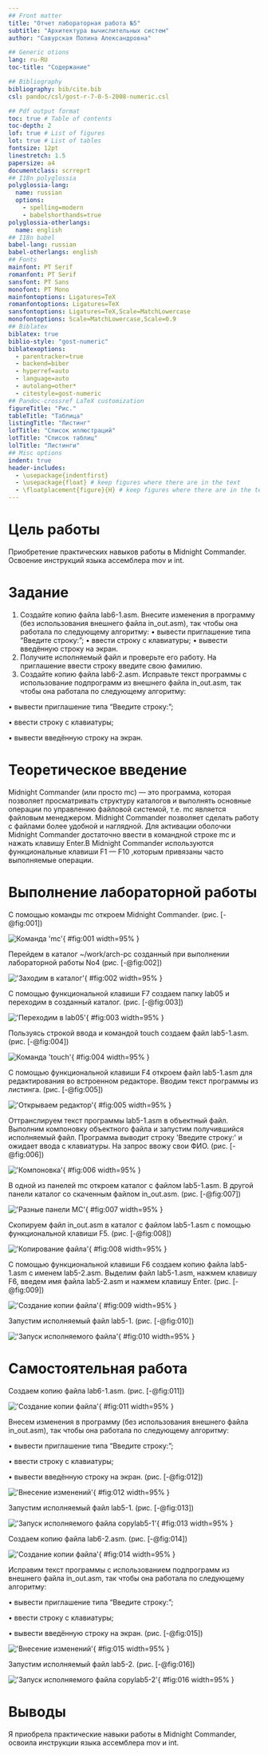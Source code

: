 ```yaml
---
## Front matter
title: "Отчет лабораторная работа №5"
subtitle: "Архитектура вычислительных систем"
author: "Савурская Полина Александровна"

## Generic otions
lang: ru-RU
toc-title: "Содержание"

## Bibliography
bibliography: bib/cite.bib
csl: pandoc/csl/gost-r-7-0-5-2008-numeric.csl

## Pdf output format
toc: true # Table of contents
toc-depth: 2
lof: true # List of figures
lot: true # List of tables
fontsize: 12pt
linestretch: 1.5
papersize: a4
documentclass: scrreprt
## I18n polyglossia
polyglossia-lang:
  name: russian
  options:
	- spelling=modern
	- babelshorthands=true
polyglossia-otherlangs:
  name: english
## I18n babel
babel-lang: russian
babel-otherlangs: english
## Fonts
mainfont: PT Serif
romanfont: PT Serif
sansfont: PT Sans
monofont: PT Mono
mainfontoptions: Ligatures=TeX
romanfontoptions: Ligatures=TeX
sansfontoptions: Ligatures=TeX,Scale=MatchLowercase
monofontoptions: Scale=MatchLowercase,Scale=0.9
## Biblatex
biblatex: true
biblio-style: "gost-numeric"
biblatexoptions:
  - parentracker=true
  - backend=biber
  - hyperref=auto
  - language=auto
  - autolang=other*
  - citestyle=gost-numeric
## Pandoc-crossref LaTeX customization
figureTitle: "Рис."
tableTitle: "Таблица"
listingTitle: "Листинг"
lofTitle: "Список иллюстраций"
lotTitle: "Список таблиц"
lolTitle: "Листинги"
## Misc options
indent: true
header-includes:
  - \usepackage{indentfirst}
  - \usepackage{float} # keep figures where there are in the text
  - \floatplacement{figure}{H} # keep figures where there are in the text
---
```


# Цель работы

Приобретение практических навыков работы в Midnight Commander. Освоение
инструкций языка ассемблера mov и int.

# Задание

1. Создайте копию файла lab6-1.asm. Внесите изменения в программу (без использования внешнего файла in_out.asm), так чтобы она работала по
следующему алгоритму:
• вывести приглашение типа “Введите строку:”;
• ввести строку с клавиатуры;
• вывести введённую строку на экран.
2. Получите исполняемый файл и проверьте его работу. На приглашение ввести строку введите свою фамилию.
3. Создайте копию файла lab6-2.asm. Исправьте текст программы с использование подпрограмм из внешнего файла in_out.asm, так чтобы она работала по следующему алгоритму:

• вывести приглашение типа “Введите строку:”;

• ввести строку с клавиатуры;

• вывести введённую строку на экран.

# Теоретическое введение

Midnight Commander (или просто mc) — это программа, которая позволяет просматривать структуру каталогов и выполнять основные операции по управлению файловой системой, т.е. mc является файловым менеджером. Midnight Commander позволяет сделать работу с файлами более удобной и наглядной.
Для активации оболочки Midnight Commander достаточно ввести в командной строке mc и нажать клавишу Enter.В Midnight Commander используются функциональные клавиши F1 — F10 ,которым привязаны часто выполняемые операции.

# Выполнение лабораторной работы

С помощью команды mc откроем Midnight Commander. (рис. [-@fig:001])

![ Команда 'mc'](image/1.png){ #fig:001 width=95% }

Перейдем в каталог ~/work/arch-pc созданный при выполнении лабораторной работы No4 (рис. [-@fig:002])

![ 'Заходим в каталог'](image/2.png){ #fig:002 width=95% }

С помощью функциональной клавиши F7 создаем папку lab05 и переходим в созданный каталог. (рис. [-@fig:003])

![ 'Переходим в lab05'](image/3.png){ #fig:003 width=95% }

Пользуясь строкой ввода и командой touch создаем файл lab5-1.asm. (рис. [-@fig:004])

![Команда 'touch'](image/4.png){ #fig:004 width=95% }

С помощью функциональной клавиши F4 откроем файл lab5-1.asm для редактирования во встроенном редакторе. Вводим текст программы из листинга.  (рис. [-@fig:005])

![ 'Открываем редактор'](image/5.png){ #fig:005 width=95% }

Оттранслируем текст программы lab5-1.asm в объектный файл. Выполним компоновку объектного файла и запустим получившийся исполняемый файл. Программа выводит строку 'Введите строку:'
и ожидает ввода с клавиатуры. На запрос ввожу свои ФИО. (рис. [-@fig:006])

![ 'Компоновка'](image/6.png){ #fig:006 width=95% }

В одной из панелей mc откроем каталог с файлом lab5-1.asm. В другой панели каталог со скаченным файлом in_out.asm. (рис. [-@fig:007])

![ 'Разные панели МС'](image/7.png){ #fig:007 width=95% }

Скопируем файл in_out.asm в каталог с файлом lab5-1.asm с помощью функциональной клавиши F5. (рис. [-@fig:008])

![ 'Копирование файла'](image/8.png){ #fig:008 width=95% } 

С помощью функциональной клавиши F6 создаем копию файла lab5-1.asm с именем lab5-2.asm. Выделим файл lab5-1.asm, нажмем клавишу F6, введем имя файла lab5-2.asm и нажмем клавишу Enter. (рис. [-@fig:009])

![ 'Создание копии файла'](image/9.png){ #fig:009 width=95% } 

Запустим исполняемый файл lab5-1. (рис. [-@fig:010])

![ 'Запуск исполняемого файла'](image/10.png){ #fig:010 width=95% } 

# Самостоятельная работа

Создаем копию файла lab6-1.asm. (рис. [-@fig:011])

![ 'Создание копии файла'](image/11.png){ #fig:011 width=95% }

Внесем изменения в программу (без использования внешнего файла in_out.asm), так чтобы она работала по
следующему алгоритму:

• вывести приглашение типа “Введите строку:”;

• ввести строку с клавиатуры;

• вывести введённую строку на экран. (рис. [-@fig:012])

![ 'Внесение изменений'](image/12.png){ #fig:012 width=95% }

Запустим исполняемый файл lab5-1. (рис. [-@fig:013])

![ 'Запуск исполняемого файла copylab5-1'](image/13.png){ #fig:013 width=95% } 

Создаем копию файла lab6-2.asm. (рис. [-@fig:014])

![ 'Создание копии файла'](image/14.png){ #fig:014 width=95% }

Исправим текст программы с использованием подпрограмм из внешнего файла in_out.asm, так чтобы она работала по следующему алгоритму:

• вывести приглашение типа “Введите строку:”;

• ввести строку с клавиатуры;

• вывести введённую строку на экран. (рис. [-@fig:015])

![ 'Внесение изменений'](image/15.png){ #fig:015 width=95% }

Запустим исполняемый файл lab5-2. (рис. [-@fig:016])

![ 'Запуск исполняемого файла copylab5-2'](image/16.png){ #fig:016 width=95% }

# Выводы

Я приобрела практические навыки работы в Midnight Commander, освоила инструкции языка ассемблера mov и int.

